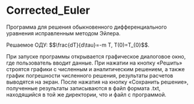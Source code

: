 # Corrected_Euler
Программа для решения обыкновенного дифференциального уравнения исправленным методом Эйлера. 

Решаемое ОДУ: $$\frac{dT}{d\tau\}=-m T\, T(0)=T_{0}$$.

При запуске программы открывается графическое диалоговое окно, где пользователь вводит данные. При нажатии на кнопку «Решить» строятся графики с численным и аналитическим решением, а также график погрешности численного решения, результаты расчетов выводятся на экран. После нажатия на кнопку «Сохранить решение», полученные результаты записываются в файл формата .txt, находящийся в той же директории, что и файл с программой.
